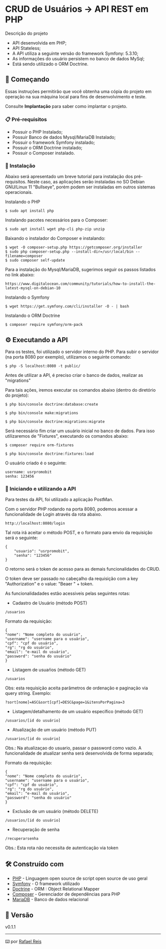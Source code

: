 # CRUD de Usuários -> API REST em PHP

Descrição do projeto

- API desenvolvida em PHP;
- API Stateless;
- A API utiliza a seguinte versão do framework Symfony: 5.3.10;
- As informações do usuário persistem no banco de dados MySql;
- Está sendo utilizado o ORM Doctrine.

## 🚀 Começando

Essas instruções permitirão que você obtenha uma cópia do projeto em operação na sua máquina local para fins de desenvolvimento e teste.

Consulte **Implantação** para saber como implantar o projeto.

### 📋 Pré-requisitos

- Possuir o PHP Instalado;
- Possuir Banco de dados Mysql/MariaDB Instalado;
- Possuir o framework Symfony instalado;
- Possuir o ORM Doctrine instalado;
- Possuir o Composer instalado.

### 🔧 Instalação

Abaixo será apresentado um breve tutorial para instalação dos pré-requisitos. Neste caso, as aplicações serão instaladas no SO Debian GNU/Linux 11 "Bullseye", porém podem ser instaladas em outros sistemas operacionais.

Instalando o PHP

```
$ sudo apt install php
```

Instalando pacotes necessários para o Composer:

```
$ sudo apt install wget php-cli php-zip unzip
```

Baixando o instalador do Composer e instalando:

```
$ wget -O composer-setup.php https://getcomposer.org/installer
$ sudo php composer-setup.php --install-dir=/usr/local/bin --filename=composer
$ sudo composer self-update  
``` 
Para a instalação do Mysql/MariaDB, sugerimos seguir os passos listados no link abaixo:
```
https://www.digitalocean.com/community/tutorials/how-to-install-the-latest-mysql-on-debian-10
```

Instalando o Symfony

```
$ wget https://get.symfony.com/cli/installer -O - | bash
```

Instalando o ORM Doctrine

```
$ composer require symfony/orm-pack
```

## ⚙️ Executando a API

Para os testes, foi utilizado o servidor interno do PHP. Para subir o servidor (na porta 8080 por exemplo), utilizamos o seguinte comando:

```
$ php -S localhost:8080 -t public/
```

Antes de utilizar a API, é preciso criar o banco de dados, realizar as "migrations"

Para tais ações, iremos executar os comandos abaixo (dentro do diretório do projeto):
```
$ php bin/console doctrine:database:create

$ php bin/console make:migrations

$ php bin/console doctrine:migrations:migrate
```

Será necessário fim criar um usuário inicial no banco de dados.
Para isso utilizaremos de "Fixtures", executando os comandos abaixo:
```
$ composer require orm-fixtures

$ php bin/console doctrine:fixtures:load
```

O usuário criado é o seguinte:
```
username: usrpromobit
senha: 123456
```

### 🔩 Iniciando e utilizando a API

Para testes da API, foi utilizado a aplicação PostMan.

Com o servidor PHP rodando na porta 8080, podemos acessar a funcionalidade de Login através da rota abaixo.
```
http://localhost:8080/login
```
Tal rota irá aceitar o método POST, e o formato para envio da requisição será o seguinte:
```
{
    "usuario": "usrpromobit",
    "senha": "123456"
}
```

O retorno será o token de acesso para as demais funcionalidades do CRUD.

O token deve ser passado no cabeçalho da requisição com a key "Authorization" e o value: "Beaer " + token.

As funcionalidadades estão acessiveis pelas seguintes rotas:

- Cadastro de Usuário (método POST)
```
/usuarios
```
Formato da requisição:
```
{
"nome": "Nome completo do usuário",
"username": "username para o usuário",
"cpf": "cpf do usuário",
"rg": "rg do usuário",
"email": "e-mail do usuário",
"password": "senha do usuário"
}
```

- Listagem de usuaŕios (método GET)
```
/usuarios
```
Obs: esta requisição aceita parâmetros de ordenação e paginação via query string. Exemplo:
```
?sort[nome]=ASC&sort[cpf]=DESC&page=1&itensPorPagina=3
```

- Listagem/detalhamento de um usuário específico (método GET)
```
/usuarios/[id do usuário]
```

- Atualização de um usuário (método PUT)
```
/usuarios/[id do usuário]
```
Obs.: Na atualizaçao do usuario, passar o password como vazio. A funcionalidade de atualizar senha será desenvolvida de forma separada;


Formato da requisição:
```
{
"nome": "Nome completo do usuário",
"username": "username para o usuário",
"cpf": "cpf do usuário",
"rg": "rg do usuário",
"email": "e-mail do usuário",
"password": "senha do usuário"
}
```

- Exclusão de um usuário (método DELETE)
```
/usuarios/[id do usuário]
```

- Recuperação de senha
```
/recuperarsenha
```

Obs.: Esta rota não necessita de autenticação via token

## 🛠️ Construído com

* [PHP](https://php.net/) - Linguagem open source de script open source de uso geral
* [Symfony](https://symfony.com/) - O framework utilizado
* [Doctrine](https://www.doctrine-project.org/) - ORM : Object Relational Mapper
* [Composer](https://getcomposer.org/) - Gerenciador de dependências para PHP
* [MariaDB](https://mariadb.org/) - Banco de dados relacional

## 📌 Versão

v0.1.1

---
⌨️ por [Rafael Reis](https://github.com/r31sr4r)
